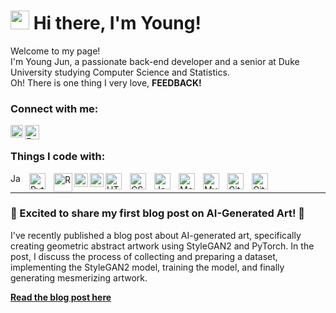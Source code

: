 <h1><img src="https://emojis.slackmojis.com/emojis/images/1531849430/4246/blob-sunglasses.gif?1531849430" width="30"/> Hi there, I'm Young!</h1>

<p> Welcome to my page! <br> I'm Young Jun, a passionate back-end developer and a senior at Duke University studying Computer Science and Statistics. 
<br>
<!-- I love technology and am interested in making it more approachable and exciting. -->
Oh! There is one thing I very love, <b>FEEDBACK!</b> </p>


### Connect with me: 
<!--
<a href="https://www.linkedin.com/in/young-hoo-jun">
  <img align="left" alt="Young's LinkedIN" width="20px" src="https://raw.githubusercontent.com/peterthehan/peterthehan/master/assets/linkedin.svg" />
</a>
-->
<a href="https://www.instagram.com/younghoo_jun/">
  <img align="left" alt="Young's Instagram" width="20px" src="https://raw.githubusercontent.com/hussainweb/hussainweb/main/icons/instagram.png" />
</a>
</a>
<a href = "mailto: yj112@duke.edu">
  <img align="left" alt="Email icon" width="23px" src="https://d338t8kmirgyke.cloudfront.net/icons/icon_pngs/000/007/873/original/email.png" />
</a> <br>

### Things I code with: 
<img align="left" alt="Java" width="17px" src="https://upload.wikimedia.org/wikipedia/uk/2/2e/Java_Logo.svg" style="padding-right:10px;" />
<img align="left" alt="Python" width="26px" src="https://cdn.iconscout.com/icon/free/png-256/python-3629591-3032289.png" style="padding-right:10px;" />
<img align="left" alt="R" width="30px" src="https://upload.wikimedia.org/wikipedia/commons/thumb/1/1b/R_logo.svg/724px-R_logo.svg.png" />
<img align="left" alt="C" width="22px" src="https://upload.wikimedia.org/wikipedia/commons/1/19/C_Logo.png" />
<img align="left" alt="C++" width="22px" src="https://upload.wikimedia.org/wikipedia/commons/thumb/1/18/ISO_C%2B%2B_Logo.svg/1822px-ISO_C%2B%2B_Logo.svg.png" />
<img align="left" alt="HTML5" width="26px" src="https://cdn.jsdelivr.net/gh/devicons/devicon/icons/html5/html5-original.svg" style="padding-right:10px;" />
<img align="left" alt="CSS3" width="26px" src="https://cdn.jsdelivr.net/gh/devicons/devicon/icons/css3/css3-original.svg" style="padding-right:10px;" />
<img align="left" alt="JavaScript" width="26px" src="https://cdn.jsdelivr.net/gh/devicons/devicon/icons/javascript/javascript-original.svg" style="padding-right:10px;" />
<img align="left" alt="MongoDB" width="26px" src="https://cdn.jsdelivr.net/gh/devicons/devicon/icons/mongodb/mongodb-original.svg" style="padding-right:10px;" />
<img align="left" alt="MySQL" width="26px" src="https://cdn.jsdelivr.net/gh/devicons/devicon/icons/mysql/mysql-original.svg" style="padding-right:10px;" />
<img align="left" alt="Git" width="26px" src="https://cdn.jsdelivr.net/gh/devicons/devicon/icons/git/git-original.svg" style="padding-right:10px;" />
<img align="left" alt="GitHub" width="26px" src="https://user-images.githubusercontent.com/3369400/139447912-e0f43f33-6d9f-45f8-be46-2df5bbc91289.png" style="padding-right:10px;" />

<br>


<!-- Add this line above your blog post section to create a horizontal line -->
---

### 🎨 Excited to share my first blog post on AI-Generated Art! 🚀

I've recently published a blog post about AI-generated art, specifically creating geometric abstract artwork using StyleGAN2 and PyTorch. In the post, I discuss the process of collecting and preparing a dataset, implementing the StyleGAN2 model, training the model, and finally generating mesmerizing artwork.

**[Read the blog post here](https://youngjun8.wordpress.com/2023/03/22/ai-generated-art-creating-geometric-abstract-artwork-with-stylegan2-and-pytorch/)**




<!--
**brian3699/brian3699** is a ✨ _special_ ✨ repository because its `README.md` (this file) appears on your GitHub profile.

Here are some ideas to get you started:

- 🔭 I’m currently working on ...
- 🌱 I’m currently learning ...
- 👯 I’m looking to collaborate on ...
- 🤔 I’m looking for help with ...
- 💬 Ask me about ...
- 📫 How to reach me: ...
- 😄 Pronouns: ...
- ⚡ Fun fact: ...
-->

